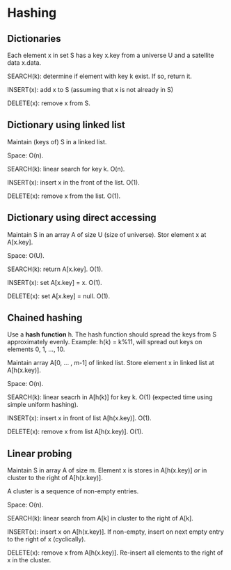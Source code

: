 # Hashing

## Dictionaries
Each element x in set S has a key x.key from a universe U and a satellite data x.data.

SEARCH(k): determine if element with key k exist. If so, return it.

INSERT(x): add x to S (assuming that x is not already in S)

DELETE(x): remove x from S.

## Dictionary using linked list
Maintain (keys of) S in a linked list.

Space: O(n).

SEARCH(k): linear search for key k. O(n).

INSERT(x): insert x in the front of the list. O(1).

DELETE(x): remove x from the list. O(1).

## Dictionary using direct accessing
Maintain S in an array A of size U (size of universe). Stor element x at A[x.key]. 

Space: O(U).

SEARCH(k): return A[x.key]. O(1).

INSERT(x): set A[x.key] = x. O(1).

DELETE(x): set A[x.key] = null. O(1).

## Chained hashing
Use a **hash function** h. The hash function should spread the keys from S approximately evenly. Example: h(k) = k%11, will spread out keys on elements 0, 1, ..., 10.


Maintain array A[0, ... , m-1] of linked list. Store element x in linked list at A[h(x.key)].

Space: O(n).

SEARCH(k): linear seacrh in A[h(k)] for key k. O(1) (expected time using simple uniform hashing).

INSERT(x): insert x in front of list A[h(x.key)]. O(1).

DELETE(x): remove x from list A[h(x.key)]. O(1).

## Linear probing
Maintain S in array A of size m. Element x is stores in A[h(x.key)] *or* in cluster to the right of A[h(x.key)].

A cluster is a sequence of non-empty entries.

Space: O(n).


SEARCH(k): linear search from A[k] in cluster to the right of A[k].

INSERT(x): insert x on A[h(x.key)]. If non-empty, insert on next empty entry to the right of x (cyclically).

DELETE(x): remove x from A[h(x.key)]. Re-insert all elements to the right of x in the cluster.



